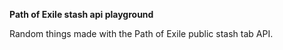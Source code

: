 **Path of Exile stash api playground**

Random things made with the Path of Exile public stash tab API.